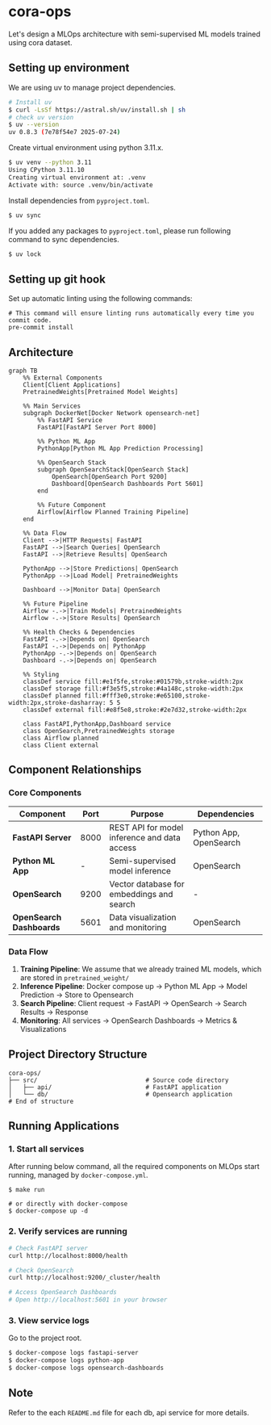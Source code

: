 # cora-ops

Let's design a MLOps architecture with semi-supervised ML models trained using cora dataset.

## Setting up environment

We are using uv to manage project dependencies.

```bash
# Install uv
$ curl -LsSf https://astral.sh/uv/install.sh | sh
# check uv version
$ uv --version
uv 0.8.3 (7e78f54e7 2025-07-24)
```

Create virtual environment using python 3.11.x.

```bash
$ uv venv --python 3.11
Using CPython 3.11.10
Creating virtual environment at: .venv
Activate with: source .venv/bin/activate
```

Install dependencies from `pyproject.toml`.

```bash
$ uv sync
```

If you added any packages to `pyproject.toml`, please run following command to sync dependencies.

```bash
$ uv lock
```

## Setting up git hook

Set up automatic linting using the following commands:
```shell
# This command will ensure linting runs automatically every time you commit code.
pre-commit install
```

## Architecture

```mermaid
graph TB
    %% External Components
    Client[Client Applications]
    PretrainedWeights[Pretrained Model Weights]

    %% Main Services
    subgraph DockerNet[Docker Network opensearch-net]
        %% FastAPI Service
        FastAPI[FastAPI Server Port 8000]

        %% Python ML App
        PythonApp[Python ML App Prediction Processing]

        %% OpenSearch Stack
        subgraph OpenSearchStack[OpenSearch Stack]
            OpenSearch[OpenSearch Port 9200]
            Dashboard[OpenSearch Dashboards Port 5601]
        end

        %% Future Component
        Airflow[Airflow Planned Training Pipeline]
    end

    %% Data Flow
    Client -->|HTTP Requests| FastAPI
    FastAPI -->|Search Queries| OpenSearch
    FastAPI -->|Retrieve Results| OpenSearch

    PythonApp -->|Store Predictions| OpenSearch
    PythonApp -->|Load Model| PretrainedWeights

    Dashboard -->|Monitor Data| OpenSearch

    %% Future Pipeline
    Airflow -.->|Train Models| PretrainedWeights
    Airflow -.->|Store Results| OpenSearch

    %% Health Checks & Dependencies
    FastAPI -.->|Depends on| OpenSearch
    FastAPI -.->|Depends on| PythonApp
    PythonApp -.->|Depends on| OpenSearch
    Dashboard -.->|Depends on| OpenSearch

    %% Styling
    classDef service fill:#e1f5fe,stroke:#01579b,stroke-width:2px
    classDef storage fill:#f3e5f5,stroke:#4a148c,stroke-width:2px
    classDef planned fill:#fff3e0,stroke:#e65100,stroke-width:2px,stroke-dasharray: 5 5
    classDef external fill:#e8f5e8,stroke:#2e7d32,stroke-width:2px

    class FastAPI,PythonApp,Dashboard service
    class OpenSearch,PretrainedWeights storage
    class Airflow planned
    class Client external
```

## Component Relationships

### Core Components

| Component | Port | Purpose | Dependencies |
|-----------|------|---------|--------------|
| **FastAPI Server** | 8000 | REST API for model inference and data access | Python App, OpenSearch |
| **Python ML App** | - | Semi-supervised model inference | OpenSearch |
| **OpenSearch** | 9200 | Vector database for embeddings and search | - |
| **OpenSearch Dashboards** | 5601 | Data visualization and monitoring | OpenSearch |

### Data Flow

1. **Training Pipeline**: We assume that we already trained ML models, which are stored in `pretrained_weight/`
2. **Inference Pipeline**: Docker compose up → Python ML App → Model Prediction → Store to Opensearch
3. **Search Pipeline**: Client request → FastAPI → OpenSearch → Search Results → Response
4. **Monitoring**: All services → OpenSearch Dashboards → Metrics & Visualizations

## Project Directory Structure

```
cora-ops/
├── src/                              # Source code directory
│   ├── api/                          # FastAPI application
│   └── db/                           # Opensearch application
# End of structure
```

## Running Applications

### 1. Start all services

After running below command, all the required components on MLOps start running, managed by `docker-compose.yml`.

```shell
$ make run

# or directly with docker-compose
$ docker-compose up -d
```

### 2. Verify services are running

```bash
# Check FastAPI server
curl http://localhost:8000/health

# Check OpenSearch
curl http://localhost:9200/_cluster/health

# Access OpenSearch Dashboards
# Open http://localhost:5601 in your browser
```

### 3. View service logs

Go to the project root.

```bash
$ docker-compose logs fastapi-server
$ docker-compose logs python-app
$ docker-compose logs opensearch-dashboards
```

## Note

Refer to the each `README.md` file for each db, api service for more details.
